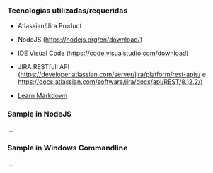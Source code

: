 ### Tecnologias utilizadas/requeridas


* Atlassian/Jira Product
* NodeJS (https://nodejs.org/en/download/)
* IDE Visual Code (https://code.visualstudio.com/download)

* JIRA RESTfull API  (https://developer.atlassian.com/server/jira/platform/rest-apis/ e https://docs.atlassian.com/software/jira/docs/api/REST/8.12.2/)
* [Learn Markdown](https://developer.atlassian.com/server/jira/platform/jira-rest-api-examples/)


### Sample in NodeJS ###

...


### Sample in Windows Commandline ###

...